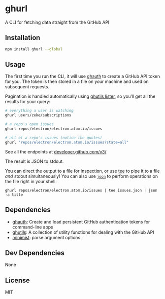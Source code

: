 # ghurl 

A CLI for fetching data straight from the GitHub API

## Installation

```sh
npm install ghurl --global
```

## Usage

The first time you run the CLI, it will use [ghauth](http://ghub.io/ghauth) to 
create a GitHub API token for you. The token is then stored in a file on your 
machine and used on subsequent requests.

Pagination is handled automatically using [ghutils lister](https://github.com/rvagg/ghutils#listerauth-urlbase-options-callback), so
you'll get all the results for your query:

```sh
# everything a user is watching
ghurl users/zeke/subscriptions

# a repo's open issues
ghurl repos/electron/electron.atom.io/issues

# all of a repo's issues (notice the quotes)
ghurl "repos/electron/electron.atom.io/issues?state=all"
```

See all the endpoints at 
[developer.github.com/v3/](https://developer.github.com/v3/)

The result is JSON to stdout.

You can direct the output to a file for inspection,
or use [tee](https://en.wikipedia.org/wiki/Tee_(command)) to pipe it to a file 
_and_ stdout simultaneously! You can also use [`json`](http://ghub.io/json) to 
perform operations on the file right in your shell:

```
ghurl repos/electron/electron.atom.io/issues | tee issues.json | json -a title
```

## Dependencies

- [ghauth](https://github.com/rvagg/ghauth): Create and load persistent GitHub authentication tokens for command-line apps
- [ghutils](https://github.com/rvagg/ghutils): A collection of utility functions for dealing with the GitHub API
- [minimist](https://github.com/substack/minimist): parse argument options

## Dev Dependencies

None

## License

MIT
